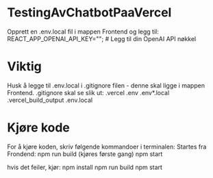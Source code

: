 # TestingAvChatbotPaaVercel
Opprett en .env.local fil i mappen Frontend og legg til:
REACT_APP_OPENAI_API_KEY=""; # Legg til din OpenAI API nøkkel

# Viktig
Husk å legge til .env.local i .gitignore filen - denne skal ligge i mappen Frontend. .gitignore skal se slik ut:
.vercel
.env
.env*.local
.vercel_build_output
.env.local


# Kjøre kode
For å kjøre koden, skriv følgende kommandoer i terminalen:
Startes fra Frondend: 
npm run build (kjøres første gang)
npm start

hvis det feiler, kjør: 
npm install
npm run build
npm start
